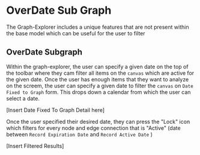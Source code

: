 # OverDate Sub Graph

The Graph-Explorer includes a unique features that are not present within the base model which can be useful for the user to filter

## OverDate Subgraph

Within the graph-explorer, the user can specify a given date on the top of the toolbar where they cam filter all items on the `canvas` which are active for the given date. Once the user has enough items that they want to analyze on the screem, the user can specify a given date to filter the `canvas` on `Date Fixed to Graph` form. This drops down a calendar from which the user can select a date.

[Insert Date Fixed To Graph Detail here]

Once the user specified their desired date, they can press the "Lock" icon which filters for every node and edge connection that is "Active" (date between `Record Expiration Date` and `Record Active Date` )

[Insert Filtered Results]